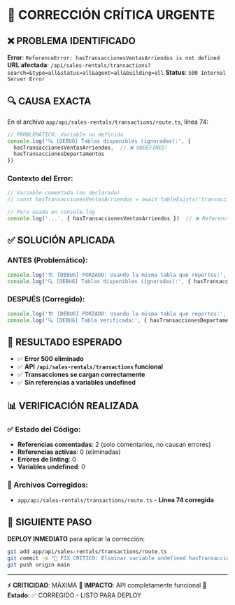 # 🚨 CORRECCIÓN CRÍTICA URGENTE

## ❌ PROBLEMA IDENTIFICADO

**Error**: `ReferenceError: hasTransaccionesVentasArriendos is not defined`
**URL afectada**: `/api/sales-rentals/transactions?search=&type=all&status=all&agent=all&building=all`
**Status**: `500 Internal Server Error`

## 🔍 CAUSA EXACTA

En el archivo `app/api/sales-rentals/transactions/route.ts`, línea 74:

```javascript
// PROBLEMÁTICO: Variable no definida
console.log('🔍 [DEBUG] Tablas disponibles (ignoradas):', { 
  hasTransaccionesVentasArriendos,  // ❌ UNDEFINED!
  hasTransaccionesDepartamentos 
})
```

### Contexto del Error:
```javascript
// Variable comentada (no declarada)
// const hasTransaccionesVentasArriendos = await tableExists('transacciones_ventas_arriendos') // TABLA ELIMINADA

// Pero usada en console.log
console.log('...', { hasTransaccionesVentasArriendos })  // ❌ ReferenceError
```

## ✅ SOLUCIÓN APLICADA

### ANTES (Problemático):
```javascript
console.log('🏗️ [DEBUG] FORZADO: Usando la misma tabla que reportes:', { tableName, tableAlias })
console.log('🔍 [DEBUG] Tablas disponibles (ignoradas):', { hasTransaccionesVentasArriendos, hasTransaccionesDepartamentos })
```

### DESPUÉS (Corregido):
```javascript
console.log('🏗️ [DEBUG] FORZADO: Usando la misma tabla que reportes:', { tableName, tableAlias })
console.log('🔍 [DEBUG] Tabla verificada:', { hasTransaccionesDepartamentos })
```

## 🎯 RESULTADO ESPERADO

- ✅ **Error 500 eliminado**
- ✅ **API `/api/sales-rentals/transactions` funcional**
- ✅ **Transacciones se cargan correctamente**
- ✅ **Sin referencias a variables undefined**

## 📊 VERIFICACIÓN REALIZADA

### ✅ Estado del Código:
- **Referencias comentadas**: 2 (solo comentarios, no causan errores)
- **Referencias activas**: 0 (eliminadas)
- **Errores de linting**: 0
- **Variables undefined**: 0

### 🔧 Archivos Corregidos:
- `app/api/sales-rentals/transactions/route.ts` - **Línea 74 corregida**

## 🚀 SIGUIENTE PASO

**DEPLOY INMEDIATO** para aplicar la corrección:

```bash
git add app/api/sales-rentals/transactions/route.ts
git commit -m "🚨 FIX CRÍTICO: Eliminar variable undefined hasTransaccionesVentasArriendos"
git push origin main
```

---

**⚡ CRITICIDAD**: MÁXIMA
**🎯 IMPACTO**: API completamente funcional
**📅 Estado**: ✅ CORREGIDO - LISTO PARA DEPLOY
